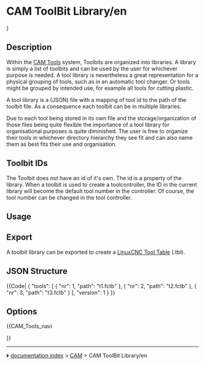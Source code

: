# CAM ToolBit Library/en
}







## Description

Within the [CAM Tools](CAM_Tools.md) system, Toolbits are organized into libraries. A library is simply a list of toolbits and can be used by the user for whichever purpose is needed. A tool library is nevertheless a great representation for a physical grouping of tools, such as in an automatic tool changer. Or tools might be grouped by intended use, for example all tools for cutting plastic.

A tool library is a (JSON) file with a mapping of tool id to the path of the toolbit file. As a consequence each toolbit can be in multiple libraries.

Due to each tool being stored in its own file and the storage/organization of those files being quite flexible the importance of a tool library for organisational purposes is quite diminished. The user is free to organize their tools in whichever directory hierarchy they see fit and can also name them as best fits their use and organisation.

## Toolbit IDs 

The Toolbit does not have an id of it\'s own. The id is a property of the library. When a toolbit is used to create a toolcontroller, the ID in the current library will become the default tool number in the controller. Of course, the tool number can be changed in the tool controller.

## Usage

## Export

A toolbit library can be exported to create a [LinuxCNC Tool Table](http://wiki.linuxcnc.org/cgi-bin/wiki.pl?ToolTable) (.tbl).

## JSON Structure 


{{Code|
{
  "tools": [
    {
      "nr": 1,
      "path": "t1.fctb"
    },
    {
      "nr": 2,
      "path": "t2.fctb"
    },
    {
      "nr": 3,
      "path": "t3.fctb"
    }
  ],
  "version": 1
}
}}

## Options





{{CAM_Tools_navi

}}



---
⏵ [documentation index](../README.md) > [CAM](CAM_Workbench.md) > CAM ToolBit Library/en
